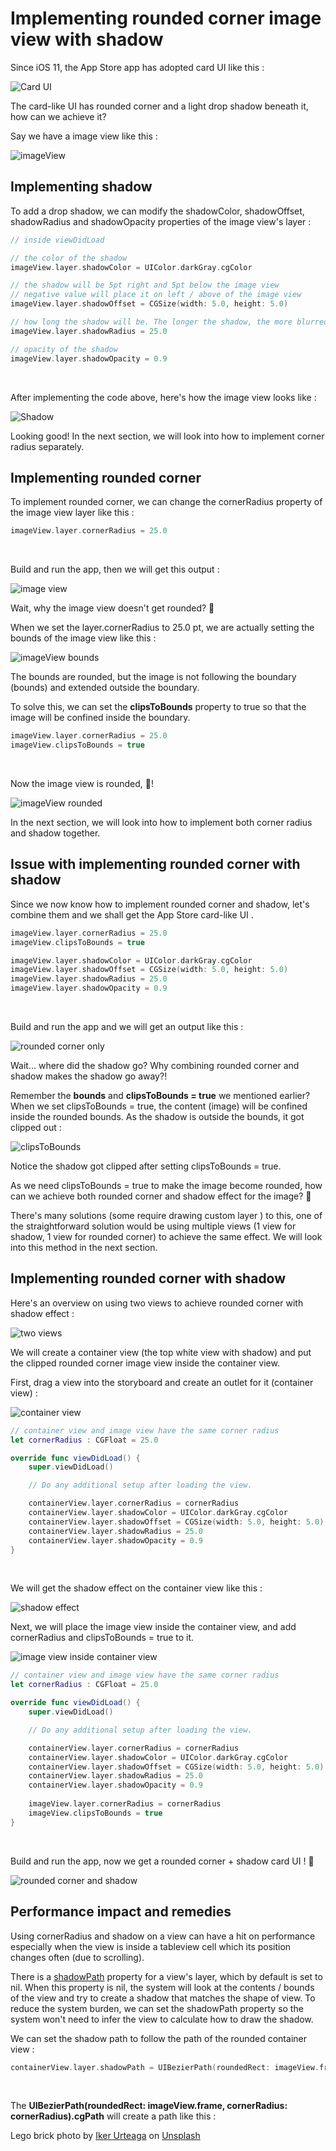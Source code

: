 # Implementing rounded corner image view with shadow

Since iOS 11, the App Store app has adopted card UI like this :

![Card UI](https://iosimage.s3.amazonaws.com/2019/46-rounded-shadow/AppStoreCard.png)



The card-like UI has rounded corner and a light drop shadow beneath it, how can we achieve it?



Say we have a image view like this : 

![imageView](https://iosimage.s3.amazonaws.com/2019/46-rounded-shadow/imageView.png)



## Implementing shadow

To add a drop shadow, we can modify the shadowColor, shadowOffset, shadowRadius and shadowOpacity properties of the image view's layer :

```swift
// inside viewDidLoad

// the color of the shadow
imageView.layer.shadowColor = UIColor.darkGray.cgColor

// the shadow will be 5pt right and 5pt below the image view 
// negative value will place it on left / above of the image view
imageView.layer.shadowOffset = CGSize(width: 5.0, height: 5.0)

// how long the shadow will be. The longer the shadow, the more blurred it will be
imageView.layer.shadowRadius = 25.0

// opacity of the shadow
imageView.layer.shadowOpacity = 0.9
```

<br>



After implementing the code above, here's how the image view looks like : 

![Shadow](https://iosimage.s3.amazonaws.com/2019/46-rounded-shadow/shadow.png)



Looking good! In the next section, we will look into how to implement corner radius separately.



## Implementing rounded corner

To implement rounded corner, we can change the cornerRadius property of the image view layer like this : 

```swift
imageView.layer.cornerRadius = 25.0
```

<br>

Build and run the app, then we will get this output : 

![image view](https://iosimage.s3.amazonaws.com/2019/46-rounded-shadow/imageView.png)



Wait, why the image view doesn't get rounded? 🤔

When we set the layer.cornerRadius to 25.0 pt, we are actually setting the bounds of the image view like this : 

![imageView bounds](https://iosimage.s3.amazonaws.com/2019/46-rounded-shadow/bounds.png)

The bounds are rounded, but the image is not following the boundary (bounds) and extended outside the boundary.



To solve this, we can set the **clipsToBounds** property to true so that the image will be confined inside the boundary.

```swift
imageView.layer.cornerRadius = 25.0
imageView.clipsToBounds = true
```

<br>



Now the image view is rounded, 🙌!

![imageView rounded](https://iosimage.s3.amazonaws.com/2019/46-rounded-shadow/rounded.png)





 In the next section, we will look into how to implement both corner radius and shadow together.



## Issue with implementing rounded corner with shadow

Since we now know how to implement rounded corner and shadow, let's combine them and we shall get the App Store card-like UI .



```swift
imageView.layer.cornerRadius = 25.0
imageView.clipsToBounds = true

imageView.layer.shadowColor = UIColor.darkGray.cgColor
imageView.layer.shadowOffset = CGSize(width: 5.0, height: 5.0)
imageView.layer.shadowRadius = 25.0
imageView.layer.shadowOpacity = 0.9
```

<br>

Build and run the app and we will get an output like this : 

![rounded corner only](https://iosimage.s3.amazonaws.com/2019/46-rounded-shadow/rounded.png)



Wait... where did the shadow go? Why combining rounded corner and shadow makes the shadow go away?! 



Remember the **bounds** and **clipsToBounds = true** we mentioned earlier? When we set clipsToBounds = true, the content (image) will be confined inside the rounded bounds. As the shadow is outside the bounds, it got clipped out :



![clipsToBounds](https://iosimage.s3.amazonaws.com/2019/46-rounded-shadow/clipsToBounds.png)

Notice the shadow got clipped after setting clipsToBounds = true.



As we need clipsToBounds = true to make the image become rounded, how can we achieve both rounded corner and shadow effect for the image? 🤔



There's many solutions (some require drawing custom layer ) to this, one of the straightforward solution would be using multiple views (1 view for shadow, 1 view for rounded corner) to achieve the same effect. We will look into this method in the next section.



## Implementing rounded corner with shadow 

Here's an overview on using two views to achieve rounded corner with shadow effect : 

![two views](https://iosimage.s3.amazonaws.com/2019/46-rounded-shadow/twoViews.png)



We will create a container view (the top white view with shadow) and put the clipped rounded corner image view inside the container view.



First, drag a view into the storyboard and create an outlet for it (container view) :

![container view](https://iosimage.s3.amazonaws.com/2019/46-rounded-shadow/containerView.png)



```swift
// container view and image view have the same corner radius
let cornerRadius : CGFloat = 25.0

override func viewDidLoad() {
    super.viewDidLoad()

    // Do any additional setup after loading the view.

    containerView.layer.cornerRadius = cornerRadius
    containerView.layer.shadowColor = UIColor.darkGray.cgColor
    containerView.layer.shadowOffset = CGSize(width: 5.0, height: 5.0)
    containerView.layer.shadowRadius = 25.0
    containerView.layer.shadowOpacity = 0.9
}
```

<br>



We will get the shadow effect on the container view like this :

![shadow effect](https://iosimage.s3.amazonaws.com/2019/46-rounded-shadow/shadowView.png)


Next, we will place the image view inside the container view, and add cornerRadius and clipsToBounds = true to it.



![image view inside container view](https://iosimage.s3.amazonaws.com/2019/46-rounded-shadow/imageViewInside.png)



```swift
// container view and image view have the same corner radius
let cornerRadius : CGFloat = 25.0

override func viewDidLoad() {
    super.viewDidLoad()

    // Do any additional setup after loading the view.

    containerView.layer.cornerRadius = cornerRadius
    containerView.layer.shadowColor = UIColor.darkGray.cgColor
    containerView.layer.shadowOffset = CGSize(width: 5.0, height: 5.0)
    containerView.layer.shadowRadius = 25.0
    containerView.layer.shadowOpacity = 0.9
  
    imageView.layer.cornerRadius = cornerRadius
    imageView.clipsToBounds = true
}
```

<br>



Build and run the app, now we get a rounded corner + shadow card UI ! 🎉



![rounded corner and shadow](https://iosimage.s3.amazonaws.com/2019/46-rounded-shadow/success.png)





## Performance impact and remedies

Using cornerRadius and shadow on a view can have a hit on performance especially when the view is inside a tableview cell which its position changes often (due to scrolling).



There is a [shadowPath](https://developer.apple.com/documentation/quartzcore/calayer/1410771-shadowpath) property for a view's layer,  which by default is set to nil. When this property is nil, the system will look at the contents / bounds of the view and try to create a shadow that matches the shape of view. To reduce the system burden, we can set the shadowPath property so the system won't need to infer the view to calculate how to draw the shadow.



We can set the shadow path to follow the path of the rounded container view :

```swift
containerView.layer.shadowPath = UIBezierPath(roundedRect: imageView.frame, cornerRadius: cornerRadius).cgPath
```

<br>



The **UIBezierPath(roundedRect: imageView.frame, cornerRadius: cornerRadius).cgPath** will create a path like this : 









Lego brick photo by [Iker Urteaga](https://unsplash.com/photos/TL5Vy1IM-uA?utm_source=unsplash&utm_medium=referral&utm_content=creditCopyText) on [Unsplash](https://unsplash.com/search/photos/game?utm_source=unsplash&utm_medium=referral&utm_content=creditCopyText)